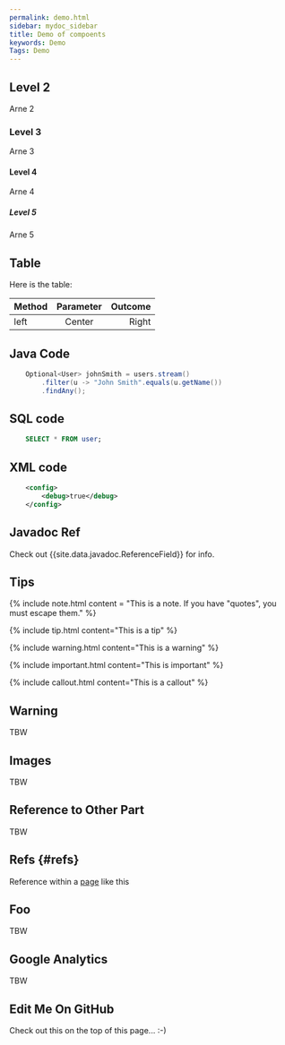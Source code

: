 ```yaml
---
permalink: demo.html
sidebar: mydoc_sidebar
title: Demo of compoents
keywords: Demo
Tags: Demo
---
```


## Level 2
Arne 2

### Level 3
Arne 3

#### Level 4
Arne 4

##### Level 5
Arne 5

## Table
Here is the table:

| Method       | Parameter | Outcome                                                |
| :----------  | :-------: | -----------------------------------------------------: |
| left         | Center    | Right                                   |

## Java Code

``` java
    Optional<User> johnSmith = users.stream()
        .filter(u -> "John Smith".equals(u.getName())
        .findAny();
```

## SQL code

``` sql
    SELECT * FROM user;
```

## XML code

``` xml
    <config>
        <debug>true</debug>
    </config>
```

## Javadoc Ref
Check out {{site.data.javadoc.ReferenceField}} for info.


## Tips

{% include note.html content = "This is a note. If you have \"quotes\", you must escape them." %}

{% include tip.html content="This is a tip" %}

{% include warning.html content="This is a warning" %}

{% include important.html content="This is important" %}

{% include callout.html content="This is a callout" %}


## Warning
TBW

## Images
TBW

## Reference to Other Part
TBW

## Refs {#refs}
Reference within a [page](#refs) like this

## Foo
TBW

## Google Analytics
TBW

## Edit Me On GitHub
Check out this on the top of this page...  :-)

